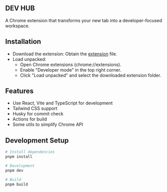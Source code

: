 ## DEV HUB

A Chrome extension that transforms your new tab into a developer-focused workspace.

## Installation

- Download the extension: Obtain the <a href="https://github.com/zarqani/dev-hub-extension/releases/download/v1.0.0/extension.zip">extension</a> file.
- Load unpacked:
  - Open Chrome extensions (chrome://extensions).
  - Enable "Developer mode" in the top right corner.
  - Click "Load unpacked" and select the downloaded extension folder.

## Features

- Use React, Vite and TypeScript for development
- Tailwind CSS support
- Husky for commit check
- Actions for build
- Some utils to simplify Chrome API

## Development Setup

```bash
# Install dependencies
pnpm install

# Development
pnpm dev

# Build
pnpm build
```
